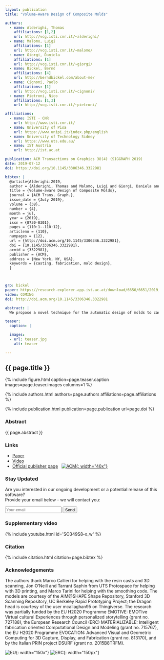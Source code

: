 ```yaml
---
layout: publication
title: "Volume-Aware Design of Composite Molds"

authors:
  - name: Alderighi, Thomas
    affiliations: [1,2]
    url: http://vcg.isti.cnr.it/~alderighi/
  - name: Malomo, Luigi
    affiliations: [1]
    url: http://vcg.isti.cnr.it/~malomo/
  - name: Giorgi, Daniela
    affiliations: [1]
    url: http://vcg.isti.cnr.it/~giorgi/
  - name: Bickel, Bernd
    affiliations: [4]
    url: http://berndbickel.com/about-me/
  - name: Cignoni, Paolo
    affiliations: [1]
    url: http://vcg.isti.cnr.it/~cignoni/
  - name: Pietroni, Nico
    affiliations: [1,3]
    url: http://vcg.isti.cnr.it/~pietroni/

affiliations:
  - name: ISTI - CNR
    url: http://www.isti.cnr.it/
  - name: University of Pisa
    url: https://www.unipi.it/index.php/english
  - name: University of Technology Sidney
    url: https://www.uts.edu.au/	
  - name: IST Austria
    url: http://ist.ac.at

publication: ACM Transactions on Graphics 38(4) (SIGGRAPH 2019)
date: 2019-07-12
doi: https://doi.org/10.1145/3306346.3322981

bibtex: |
  @article{Alderighi:2019,
  author = {Alderighi, Thomas and Malomo, Luigi and Giorgi, Daniela and Bickel, Bernd and Cignoni, Paolo and Pietroni, Nico},
  title = {Volume-aware Design of Composite Molds},
  journal = {ACM Trans. Graph.},
  issue_date = {July 2019},
  volume = {38},
  number = {4},
  month = jul,
  year = {2019},
  issn = {0730-0301},
  pages = {110:1--110:12},
  articleno = {110},
  numpages = {12},
  url = {http://doi.acm.org/10.1145/3306346.3322981},
  doi = {10.1145/3306346.3322981},
  acmid = {3322981},
  publisher = {ACM},
  address = {New York, NY, USA},
  keywords = {casting, fabrication, mold design},
  }



grp: bickel
paper: https://research-explorer.app.ist.ac.at/download/6650/6651/2019_ACM_Alderighi_AuthorVersion.pdf
video: COMING
doi: http://doi.acm.org/10.1145/3306346.3322981

abstract: |
  We propose a novel technique for the automatic design of molds to cast highly complex shapes. The technique generates composite, two-piece molds. Each mold piece is made up of a hard plastic shell and a flexible silicone part. Thanks to the thin, soft, and smartly shaped silicone part, which is kept in place by a hard plastic shell, we can cast objects of unprecedented complexity. An innovative algorithm based on a volumetric analysis defines the layout of the internal cuts in the silicone mold part. Our approach can robustly handle thin protruding features and intertwined topologies that have caused previous methods to fail. We compare our results with state of the art techniques, and we demonstrate the casting of shapes with extremely complex geometry.

teaser:
  caption: |

  images:
  - url: teaser.jpg
    alt: teaser

---
```


## {{ page.title }}

{% include figure.html caption=page.teaser.caption images=page.teaser.images columns=1 %}

{% include authors.html authors=page.authors affiliations=page.affiliations %}

{% include publication.html publication=page.publication url=page.doi %}

### Abstract

{{ page.abstract }}

### Links

* [Paper]({{page.paper}})
* [Video]({{page.video}})
* [Official publisher page]({{page.doi}}) &nbsp; [![ACM](ACM_logo.svg){: width="40x"}]({{page.doi}})

### Stay Updated

Are you interested in our ongoing development or a potential release of this software?
<br>
Provide your email below - we will contact you:
<form method="POST" action="https://formspree.io/thomas.auzinger@ist.ac.at">
  <input name="email" placeholder="Your email" type="email">
  <button type="submit">Send</button>
</form>

### Supplementary video

{% include youtube.html id='SO349S8-x_w' %}

### Citation

{% include citation.html citation=page.bibtex %}

### Acknowledgements

The authors thank Marco Callieri for helping with the resin casts and 3D scanning, Jon O’Neill and Tarrant Saphin from UTS Protospace for helping with 3D printing, and Marco Tarini for helping with the smoothing code. The models are courtesy of the AIM@SHAPE Shape Repository, Stanford 3D Scanning Repository, UC Berkeley Rapid Prototyping Project; the Dragon head is courtesy of the user mcallaghan95 on Thingiverse. The research was partially funded by the EU H2020 Programme EMOTIVE: EMOTIve Virtual cultural Experiences through personalized storytelling (grant no. 727188), the European Research Council (ERC) MATERIALIZABLE: Intelligent fabrication oriented Computational Design and Modeling (grant no. 715767), the EU H2020 Programme EVOCATION: Advanced Visual and Geometric Computing for 3D Capture, Display, and Fabrication (grant no. 813170), and by the Italian PRIN project DSURF (grant no. 2015B8TRFM). 

![EU](flag_yellow_low.jpg){: width="150x"}
![ERC](LOGO-ERC.jpg){: width="150px"}
